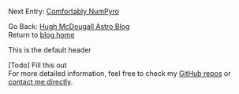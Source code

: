Next Entry: [Comfortably NumPyro](.\..\02_numpyro\blog_numpyrohome.html)  
  
  
Go Back: [Hugh McDougall Astro Blog](.\..\bloghome.html)  
Return to [blog home](.\..\bloghome.html)  
  
This is the default header  
  
  
[Todo]
  Fill this out    
For more detailed information, feel free to check my [GitHub repos](https://github.com/HughMcDougall/) or [contact me directly](hughmcdougallemail@gmail.com).  
  
